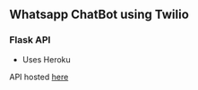 ## Whatsapp ChatBot using Twilio

### Flask API

- Uses Heroku

API hosted [here](https://whatsapp-autoreply-sandbox.herokuapp.com)